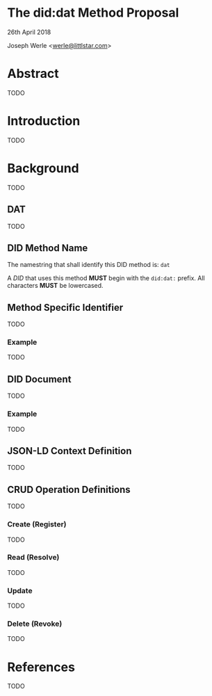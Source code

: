 The did:dat Method Proposal
==========================

26th April 2018

Joseph Werle <<werle@littlstar.com>>

# Abstract

TODO

# Introduction

TODO

# Background

TODO

## DAT

TODO

## DID Method Name

The namestring that shall identify this DID method is: `dat`

A *DID* that uses this method **MUST** begin with the `did:dat:` prefix.
All characters **MUST** be lowercased.

## Method Specific Identifier

TODO

### Example

TODO

## DID Document

TODO

### Example

TODO

## JSON-LD Context Definition

TODO

## CRUD Operation Definitions

TODO

### Create (Register)

TODO

### Read (Resolve)

TODO

### Update

TODO

### Delete (Revoke)

TODO

# References

TODO
